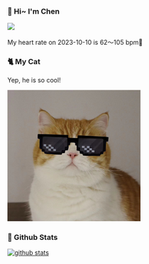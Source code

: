 ### 👋 Hi~ I'm Chen 

![](https://komarev.com/ghpvc/?username=z1cheng&style=flat)

My heart rate on 2023-10-10 is 62～105 bpm💖

### 🐈 My Cat
Yep, he is so cool!

<img src="/images/mycat.jpg" width="300px" />

### 🧐 Github Stats
[![github stats](https://github-readme-stats.vercel.app/api?username=z1cheng&show_icons=true&theme=default)](https://github.com/anuraghazra/github-readme-stats)

